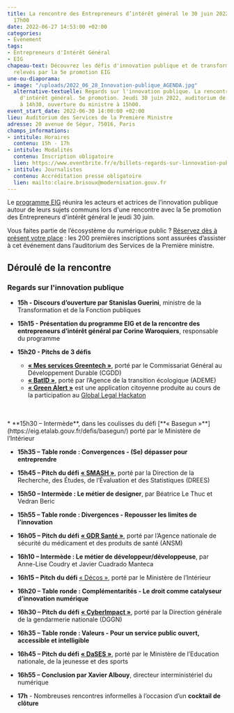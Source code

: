 ```yaml
---
title: La rencontre des Entrepreneurs d’intérêt général le 30 juin 2022 de 15h00 à
  17h00
date: 2022-06-27 14:53:00 +02:00
categories:
- Évènement
tags:
- Entrepreneurs d'Intérêt Général
- EIG
chapeau-text: Découvrez les défis d'innovation publique et de transformation numérique
  relevés par la 5e promotion EIG
une-ou-diaporama:
- image: "/uploads/2022_06_28_Innovation-publique_AGENDA.jpg"
  alternative-textuelle: Regards sur l'innovation publique. La rencontre des Entrepreneurs
    d'intérêt général. 5e promotion. Jeudi 30 juin 2022, auditorium de Ségur. Accueil
    à 14h30, ouverture du ministre à 15h00.
event_start_date: 2022-06-30 14:00:00 +02:00
lieu: Auditorium des Services de la Première Ministre
adresse: 20 avenue de Ségur, 75016, Paris
champs_informations:
- intitule: Horaires
  contenu: 15h - 17h
- intitule: Modalités
  contenu: Inscription obligatoire
  lien: https://www.eventbrite.fr/e/billets-regards-sur-linnovation-publique-la-rencontre-des-eig-5eme-promotion-355020906087
- intitule: Journalistes
  contenu: Accréditation presse obligatoire
  lien: mailto:claire.brisoux@modernisation.gouv.fr
---
```


Le [programme EIG](https://eig.etalab.gouv.fr/) réunira les acteurs et actrices de l’innovation publique autour de leurs sujets communs lors d'une rencontre avec la 5e promotion des Entrepreneurs d'intérêt général le jeudi 30 juin.

Vous faites partie de l’écosystème du numérique public ? [Réservez dès à présent votre place](https://www.eventbrite.fr/e/billets-regards-sur-linnovation-publique-la-rencontre-des-eig-5eme-promotion-355020906087) : les 200 premières inscriptions sont assurées d’assister à cet événement dans l’auditorium des Services de la Première ministre.

## Déroulé de la rencontre

### **Regards sur l'innovation publique**

* **15h - Discours d’ouverture par Stanislas Guerini**, ministre de la Transformation et de la Fonction publiques

* **15h15 - Présentation du programme EIG et de la rencontre des entrepreneurs d’intérêt général par Corine Waroquiers**, responsable du programme

* **15h20 - Pitchs de 3 défis**
  * [**« Mes services Greentech »**](https://eig.etalab.gouv.fr/defis/mes-services-greentech/), porté par le Commissariat Général au Développement Durable (CGDD) 
  * [**« BatID »**](https://eig.etalab.gouv.fr/defis/batid/), porté par l’Agence de la transition écologique (ADEME) 
  * [**« Green Alert »**](https://www.linkedin.com/pulse/retour-sur-le-global-legal-hackathon-2022-%C3%A0-paris-geoffrey-delcroix/?originalSubdomain=fr) est une application citoyenne produite au cours de la participation au [Global Legal Hackaton](https://ubi-legal-innovation-team.github.io/glh-paris-2022/html/fr.html)
<br>
<br>
* **15h30 – Intermède**, dans les coulisses du défi [**« Basegun »**](https://eig.etalab.gouv.fr/defis/basegun/) porté par le Ministère de l’Intérieur

* **15h35 – Table ronde : Convergences - (Se) dépasser pour entreprendre**

* **15h45 – Pitch du défi** [**« SMASH »**](https://eig.etalab.gouv.fr/defis/smash/), porté par la Direction de la Recherche, des Études, de l’Évaluation et des Statistiques (DREES)

* **15h50 – Intermède : Le métier de designer**, par Béatrice Le Thuc et Vedran Beric

* **15h55 – Table ronde : Divergences - Repousser les limites de l’innovation**

* **16h05 – Pitch du défi** [**« GDR Santé »**](https://eig.etalab.gouv.fr/defis/gdr-sante/), porté par l’Agence nationale de sécurité du médicament et des produits de santé (ANSM)

* **16h10 – Intermède : Le métier de développeur/développeuse**, par Anne-Lise Coudry et Javier Cuadrado Manteca

* **16h15 – Pitch du défi** [« Décos »](https://eig.etalab.gouv.fr/defis/decos/), porté par le Ministère de l’Intérieur

* **16h20 – Table ronde : Complémentarités - Le droit comme catalyseur d’innovation numérique**

* **16h30 – Pitch du défi** [**« CyberImpact »**](https://eig.etalab.gouv.fr/defis/cyberimp-ct/), porté par la Direction générale de la gendarmerie nationale (DGGN)

* **16h35 – Table ronde : Valeurs - Pour un service public ouvert, accessible et intelligible**

* **16h45 – Pitch du défi** [**« DaSES »**](https://eig.etalab.gouv.fr/defis/dases-1/), porté par le Ministère de l’Education nationale, de la jeunesse et des sports

* **16h55 – Conclusion par Xavier Albouy**, directeur interministériel du numérique

* **17h** - Nombreuses rencontres informelles à l’occasion d’un **cocktail de clôture**